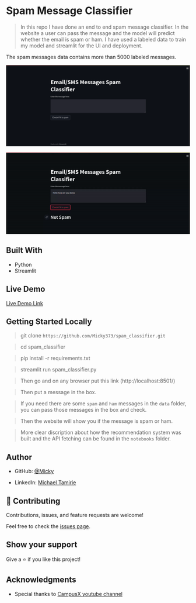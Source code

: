 # Spam Message Classifier

> In this repo I have done an end to end spam message classifier. In the website a user can pass the message and the model will predict whether the email is spam or ham. I have used a labeled data to train my model and streamlit for the UI and deployment. 

The spam messages data contains more than 5000 labeled messages.

![screenshot](./images_and_gifs/app_screenshot.png)


<img  src="./images_and_gifs/demo.gif"> 


## Built With

- Python
- Streamlit

## Live Demo

[Live Demo Link](https://micky373-spam-classifier-spam-classifier-ibl2kp.streamlit.app/)

## Getting Started Locally

> git clone `https://github.com/Micky373/spam_classifier.git`

> cd spam_classifier

> pip install -r requirements.txt

> streamlit run spam_classifier.py

> Then go and on any browser put this link (http://localhost:8501/)

> Then put a message in the box.

> If you need there are some `spam` and `ham` messages in the `data` folder, you can pass those
messages in the box and check.

> Then the website will show you if the message is spam or ham.

> More clear discription about how the recommendation system was built and the API fetching can be found in the `notebooks` folder.

## Author

- GitHub: [@Micky](https://github.com/Micky373)

- LinkedIn: [Michael Tamirie](https://www.linkedin.com/in/michaeltamirie/)

## 🤝 Contributing

Contributions, issues, and feature requests are welcome!

Feel free to check the [issues page](https://github.com/Micky373/spam_classifier/issues).

## Show your support

Give a ⭐️ if you like this project!

## Acknowledgments

- Special thanks to [CampusX youtube channel](https://www.youtube.com/@campusx-official)

